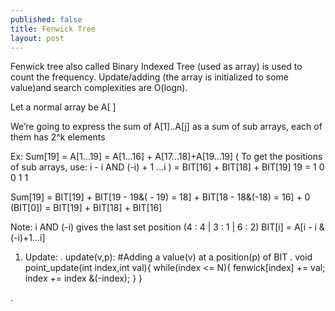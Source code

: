 ```yaml
---
published: false
title: Fenwick Tree
layout: post
---
```

Fenwick tree also called Binary Indexed Tree (used as array) is used to count the frequency.
Update/adding (the array is initialized to some value)and search complexities are O(logn).

Let a normal array be A[ ]

We’re going to express the sum of A[1]..A[j] as a sum of sub arrays, each of them has 2^k elements

Ex: Sum[19] = A[1...19]
                  = A[1...16] + A[17...18]+A[19...19]  ( To get the positions of sub arrays, use:  i - i AND (-i) + 1  ...i )
                 = BIT[16] + BIT[18] + BIT[19]
19 = 1 0 0 1 1  

Sum[19] = BIT[19] + BIT[19 - 19&( - 19) = 18] + BIT[18 - 18&(-18) = 16] + 0 (BIT[0])
             =  BIT[19] + BIT[18] + BIT[16]


Note:
i AND (-i) gives the last set position (4 : 4 | 3 : 1 | 6 : 2)
BIT[i] = A[i - i &(-i)+1...i]


1. Update:
 . update(v,p): #Adding a value(v) at a position(p) of BIT
 . void point_update(int index,int val){
    while(index <= N){
        fenwick[index] += val;
        index += index &(-index);
    }
  }

 .  





